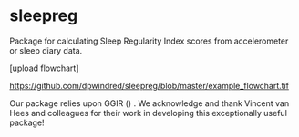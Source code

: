 # sleepreg
Package for calculating Sleep Regularity Index scores from accelerometer or sleep diary data.

[upload flowchart]

https://github.com/dpwindred/sleepreg/blob/master/example_flowchart.tif


Our package relies upon GGIR () .  We acknowledge and thank Vincent van Hees and colleagues for their work in developing this exceptionally useful package! 
